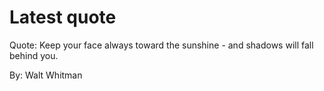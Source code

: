 # Latest quote 

Quote: Keep your face always toward the sunshine - and shadows will fall behind you. 

By: Walt Whitman